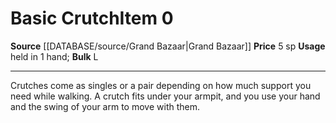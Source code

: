 ﻿---
bulk: L
id: '1344'
item_category: Assistive Items
item_subcategory: Canes & Crutches
level: '0'
name: Basic Crutch
price: 5 sp
rarity: Common
source: '[[DATABASE/source/Grand Bazaar|Grand Bazaar]]'
subcategory: assistiveitem
type: Item
usage: held in 1 hand

---
# Basic Crutch<span class="item-type">Item 0</span>

**Source** [[DATABASE/source/Grand Bazaar|Grand Bazaar]]
**Price** 5 sp
**Usage** held in 1 hand; **Bulk** L

---
Crutches come as singles or a pair depending on how much support you need while walking. A crutch fits under your armpit, and you use your hand and the swing of your arm to move with them.